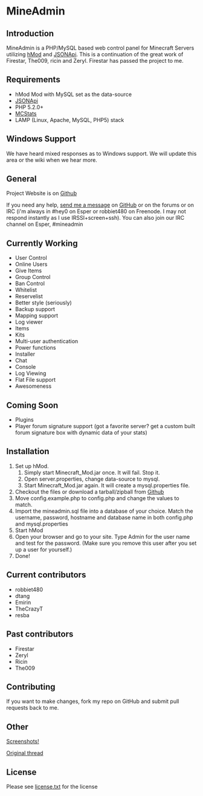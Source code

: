 # MineAdmin

## Introduction
MineAdmin is a PHP/MySQL based web control panel for Minecraft Servers utilizing [hMod](http://www.minecraftforum.net/viewtopic.php?t=23340) and [JSONApi](http://forum.hey0.net/showthread.php?pid=21769).
This is a continuation of the great work of Firestar, The009, ricin and Zeryl. Firestar has passed the project to me.

## Requirements

- hMod Mod with MySQL set as the data-source
- [JSONApi](http://forum.hey0.net/showthread.php?pid=21769)
- PHP 5.2.0+
- [MCStats](https://github.com/rmichela/MCStats)
- LAMP (Linux, Apache, MySQL, PHP5) stack

## Windows Support

We have heard mixed responses as to Windows support. We will update this area or the wiki when we hear more.

## General
Project Website is on [Github](https://github.com/robbiet480/MineAdmin)

If you need any help, [send me a message](https://github.com/inbox/new/robbiet480) on [GitHub](http://github.com/robbiet480) or on the forums or on IRC (i'm always in #hey0 on Esper or robbiet480 on Freenode. I may not respond instantly as I use IRSSI+screen+ssh). You can also join our IRC channel on Esper, #mineadmin

## Currently Working
- User Control
- Online Users
- Give Items
- Group Control
- Ban Control
- Whitelist
- Reservelist
- Better style (seriously)
- Backup support
- Mapping support
- Log viewer
- Items
- Kits
- Multi-user authentication
- Power functions
- Installer
- Chat
- Console
- Log Viewing
- Flat File support
- Awesomeness

## Coming Soon
- Plugins
- Player forum signature support (got a favorite server? get a custom built forum signature box with dynamic data of your stats)

Installation
------------
1.	Set up hMod. 
	1.	Simply start Minecraft_Mod.jar once. It will fail. Stop it.
	2.	Open server.properties, change data-source to mysql. 
	3.	Start Minecraft_Mod.jar again. It will create a mysql.properties file. 
2.	Checkout the files or download a tarball/zipball from [Github](http://github.com/robbiet480/MineAdmin)
3.	Move config.example.php to config.php and change the values to match.
4.	Import the mineadmin.sql file into a database of your choice. Match the username, password, hostname and database name in both config.php and mysql.properties
5.	Start hMod
6.	Open your browser and go to your site.  Type Admin for the user name and test for the password. (Make sure you remove this user after you set up a user for yourself.)
7.	Done!
	

## Current contributors
- robbiet480
- dtang
- Emirin
- TheCrazyT
- resba

## Past contributors
- Firestar
- Zeryl
- Ricin
- The009

## Contributing
If you want to make changes, fork my repo on GitHub and submit pull requests back to me.

## Other

[Screenshots!](http://forum.hey0.net/showthread.php?tid=1434&pid=21796#pid21796)

[Original thread](http://forum.hey0.net/showthread.php?tid=707)

## License
Please see [license.txt](http://github.com/robbiet480/MineAdmin/blob/master/license.txt) for the license